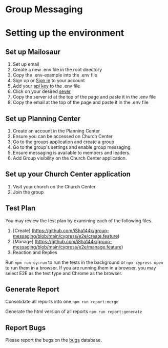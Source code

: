 # Group Messaging

# Setting up the environment
## Set up Mailosaur
1. Set up email 
2. Create a new .env file in the root directory 
3. Copy the .env-example into the .env file
4. Sign up or [Sign in](https://mailosaur.com/app/signup?utm_source=12268604321-121041863201-mailosaur&gad_source=1&gclid=CjwKCAjw17qvBhBrEiwA1rU9w5WbRqAzMS21BMCRjhR5o-VZp9iCKn5a22ozBSmKgAa_NpYSe9aOxhoCTD4QAvD_BwE) to your account
5. Add your [api key](https://mailosaur.com/app/account/keys) to the .env file
6. Click on your desired [sever](https://mailosaur.com/app/servers)
7. Copy the server id at the top of the page and paste it in the .env file 
8. Copy the email at the top of the page and paste it in the .env file

## Set up Planning Center
1. Create an account in the Planning Center
2. Ensure you can be accessed on Church Center
3. Go to the groups application and create a group 
4. Go to the group's settings and enable group messaging. 
5. Ensure messaging is available to members and leaders. 
6. Add Group visibility on the Church Center application.
   
## Set up your Church Center application 
1. Visit your church on the Church Center
2. Join the group


## Test Plan
You may review the test plan by examining each of the following files. 
1. [Create] (https://github.com/iSha144k/group-messaging/blob/main/cypress/e2e/create.feature)
2. [Manage] (https://github.com/iSha144k/group-messaging/blob/main/cypress/e2e/manage.feature)
3. Reaction and Replies 

Run `npm run cy:run` to run the tests in the background or `npx cypress open` to run them in a browser. If you are running them in a browser, you may select E2E as the test type and Chrome as the browser.

## Generate Report
Consolidate all reports into one
`npm run report:merge`

Generate the html version of all reports
`npm run report:generate`

## Report Bugs
Please report the bugs on the [bugs](https://dot-almanac-c71.notion.site/deb71ae641be4f0fa250307b5cf46940?v=4740937bc30d4b8a856d24629c2d3a9e&pvs=4) database.
